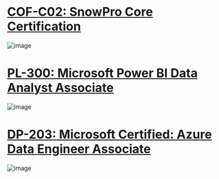 # [COF-C02: SnowPro Core Certification](https://achieve.snowflake.com/dfa66ac8-ed55-48f7-bc2e-a0d6a7feefd4)

![image](https://github.com/user-attachments/assets/aa40de35-af35-4e67-97f6-fc17d608ca99)

# [PL-300: Microsoft Power BI Data Analyst Associate](https://learn.microsoft.com/en-us/users/jangirrajan/credentials/9f0f28f8756a9fe)

![image](https://github.com/user-attachments/assets/061503c7-f7ad-470f-aaa1-cb3e44c32434)

# [DP-203: Microsoft Certified: Azure Data Engineer Associate](https://learn.microsoft.com/en-us/users/jangirrajan/credentials/63399df317d4550f)

![image](https://github.com/user-attachments/assets/a689395c-6c66-451b-85e8-0fae0d2187a1)

